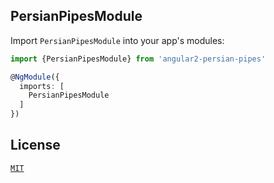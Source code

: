 ## PersianPipesModule

Import `PersianPipesModule` into your app's modules:

``` typescript
import {PersianPipesModule} from 'angular2-persian-pipes'

@NgModule({
  imports: [
    PersianPipesModule
  ]
})
```

## License

[`MIT`](./LICENSE.md)